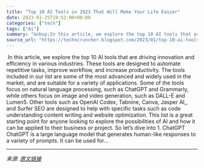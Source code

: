```yaml
---
title: "Top 10 AI Tools in 2023 That Will Make Your Life Easier"
date: 2023-01-25T19:52:00+08:00
categories: ["tech"]
tags: ["Ai"]
summary: "&nbsp;In this article, we explore the top 10 AI tools that are driving innovation and efficiency in various industries. These tools are designed to automate repetitive tasks, improve workflow, and inc"
source_url: "https://techncruncher.blogspot.com/2023/01/top-10-ai-tools-in-2023-that-will-make.html"
---
```


&nbsp;In this article, we explore the top 10 AI tools that are driving innovation and efficiency in various industries. These tools are designed to automate repetitive tasks, improve workflow, and increase productivity. The tools included in our list are some of the most advanced and widely used in the market, and are suitable for a variety of applications. Some of the tools focus on natural language processing, such as ChatGPT and Grammarly, while others focus on image and video generation, such as DALL-E and Lumen5. Other tools such as OpenAI Codex, Tabnine, Canva, Jasper AI,, and Surfer SEO are designed to help with specific tasks such as code understanding content writing and website optimization. This list is a great starting point for anyone looking to explore the possibilities of AI and how it can be applied to their business or project. So let’s dive into 1. ChatGPT ChatGPT is a large language model that generates human-like responses to a variety of prompts. It can be used for...

---

*来源: [原文链接](https://techncruncher.blogspot.com/2023/01/top-10-ai-tools-in-2023-that-will-make.html)*
